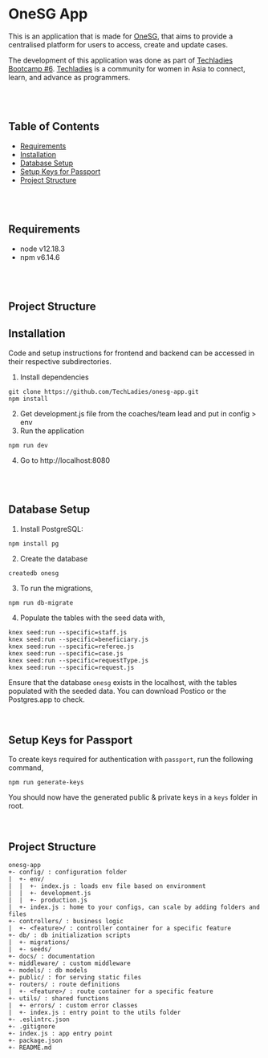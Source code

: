 # OneSG App
This is an application that is made for [OneSG](http://onesingapore.org/), that aims to provide a centralised platform for users to access, create and update cases.

The development of this application was done as part of [Techladies Bootcamp #6](https://github.com/TechLadies/bootcamp6-info). [Techladies](http://www.techladies.co/) is a community for women in Asia to connect, learn, and advance as programmers.

<br/>
<br/>

## Table of Contents
- [Requirements](#requirements)
- [Installation](#installation)
- [Database Setup](#database-setup)
- [Setup Keys for Passport](#setup-keys-for-passport)
- [Project Structure](#project-structure)
<br/>
<br/>

## Requirements
- node v12.18.3
- npm v6.14.6
<br/>
<br/>

## Project Structure

## Installation
Code and setup instructions for frontend and backend can be accessed in their respective subdirectories.
1. Install dependencies
```
git clone https://github.com/TechLadies/onesg-app.git
npm install
```
2. Get development.js file from the coaches/team lead and put in config > env
3. Run the application
```
npm run dev
```
4. Go to http://localhost:8080

<br/>
<br/>

## Database Setup

1. Install PostgreSQL:
```
npm install pg
```

2. Create the database
```
createdb onesg
```

3. To run the migrations,
```
npm run db-migrate
```

4. Populate the tables with the seed data with,
```
knex seed:run --specific=staff.js
knex seed:run --specific=beneficiary.js
knex seed:run --specific=referee.js
knex seed:run --specific=case.js
knex seed:run --specific=requestType.js
knex seed:run --specific=request.js
```

Ensure that the database  `onesg` exists in the localhost, with the tables populated with the seeded data. You can download Postico or the Postgres.app to check.

<br/>

## Setup Keys for Passport

To create keys required for authentication with `passport`, run the following command,

```
npm run generate-keys
```

You should now have the generated public & private keys in a `keys` folder in root.

<br/>

## Project Structure
```
onesg-app
+- config/ : configuration folder
|  +- env/
|  |  +- index.js : loads env file based on environment
|  |  +- development.js
|  |  +- production.js
|  +- index.js : home to your configs, can scale by adding folders and files
+- controllers/ : business logic
|  +- <feature>/ : controller container for a specific feature
+- db/ : db initialization scripts
|  +- migrations/
|  +- seeds/
+- docs/ : documentation
+- middleware/ : custom middleware
+- models/ : db models
+- public/ : for serving static files
+- routers/ : route definitions
|  +- <feature>/ : route container for a specific feature
+- utils/ : shared functions
|  +- errors/ : custom error classes
|  +- index.js : entry point to the utils folder
+- .eslintrc.json
+- .gitignore
+- index.js : app entry point
+- package.json
+- README.md
```
<br/>
<br/>


